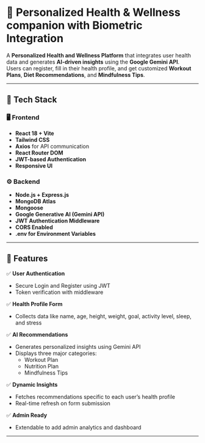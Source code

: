 # 🧠 Personalized Health & Wellness companion with Biometric Integration

A **Personalized Health and Wellness Platform** that integrates user health data and generates **AI-driven insights** using the **Google Gemini API**.  
Users can register, fill in their health profile, and get customized **Workout Plans**, **Diet Recommendations**, and **Mindfulness Tips**.

---

## 🚀 Tech Stack

### 🖥️ Frontend
- **React 18 + Vite**
- **Tailwind CSS**
- **Axios** for API communication
- **React Router DOM**
- **JWT-based Authentication**
- **Responsive UI**

### ⚙️ Backend
- **Node.js + Express.js**
- **MongoDB Atlas**
- **Mongoose**
- **Google Generative AI (Gemini API)**
- **JWT Authentication Middleware**
- **CORS Enabled**
- **.env for Environment Variables**

---

## 🌟 Features

✅ **User Authentication**
- Secure Login and Register using JWT  
- Token verification with middleware  

✅ **Health Profile Form**
- Collects data like name, age, height, weight, goal, activity level, sleep, and stress  

✅ **AI Recommendations**
- Generates personalized insights using Gemini API  
- Displays three major categories:
  - Workout Plan  
  - Nutrition Plan  
  - Mindfulness Tips  

✅ **Dynamic Insights**
- Fetches recommendations specific to each user’s health profile  
- Real-time refresh on form submission  

✅ **Admin Ready**
- Extendable to add admin analytics and dashboard  

---
